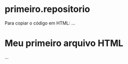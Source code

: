 # primeiro.repositorio

Para copiar o código em HTML:
...
<html>
  <h1>Meu primeiro arquivo HTML</h1>
</html>
...
